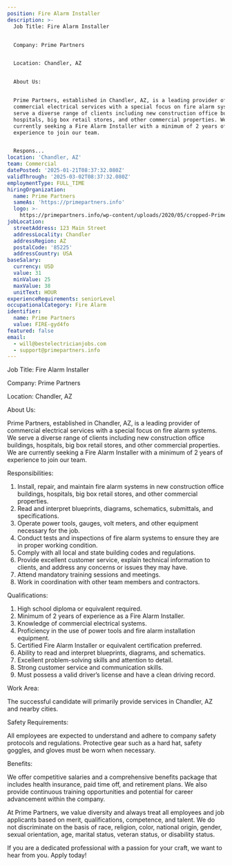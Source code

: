 ```yaml
---
position: Fire Alarm Installer
description: >-
  Job Title: Fire Alarm Installer


  Company: Prime Partners


  Location: Chandler, AZ


  About Us:


  Prime Partners, established in Chandler, AZ, is a leading provider of
  commercial electrical services with a special focus on fire alarm systems. We
  serve a diverse range of clients including new construction office buildings,
  hospitals, big box retail stores, and other commercial properties. We are
  currently seeking a Fire Alarm Installer with a minimum of 2 years of
  experience to join our team.


  Respons...
location: 'Chandler, AZ'
team: Commercial
datePosted: '2025-01-21T08:37:32.080Z'
validThrough: '2025-03-02T08:37:32.080Z'
employmentType: FULL_TIME
hiringOrganization:
  name: Prime Partners
  sameAs: 'https://primepartners.info'
  logo: >-
    https://primepartners.info/wp-content/uploads/2020/05/cropped-Prime-Partners-Logo-NO-BG-1-1.png
jobLocation:
  streetAddress: 123 Main Street
  addressLocality: Chandler
  addressRegion: AZ
  postalCode: '85225'
  addressCountry: USA
baseSalary:
  currency: USD
  value: 31
  minValue: 25
  maxValue: 38
  unitText: HOUR
experienceRequirements: seniorLevel
occupationalCategory: Fire Alarm
identifier:
  name: Prime Partners
  value: FIRE-gyd4fo
featured: false
email:
  - will@bestelectricianjobs.com
  - support@primepartners.info
---
```




Job Title: Fire Alarm Installer

Company: Prime Partners

Location: Chandler, AZ

About Us:

Prime Partners, established in Chandler, AZ, is a leading provider of commercial electrical services with a special focus on fire alarm systems. We serve a diverse range of clients including new construction office buildings, hospitals, big box retail stores, and other commercial properties. We are currently seeking a Fire Alarm Installer with a minimum of 2 years of experience to join our team.

Responsibilities:

1. Install, repair, and maintain fire alarm systems in new construction office buildings, hospitals, big box retail stores, and other commercial properties.
2. Read and interpret blueprints, diagrams, schematics, submittals, and specifications.
3. Operate power tools, gauges, volt meters, and other equipment necessary for the job.
4. Conduct tests and inspections of fire alarm systems to ensure they are in proper working condition.
5. Comply with all local and state building codes and regulations.
6. Provide excellent customer service, explain technical information to clients, and address any concerns or issues they may have.
7. Attend mandatory training sessions and meetings.
8. Work in coordination with other team members and contractors.

Qualifications:

1. High school diploma or equivalent required.
2. Minimum of 2 years of experience as a Fire Alarm Installer.
3. Knowledge of commercial electrical systems.
4. Proficiency in the use of power tools and fire alarm installation equipment.
5. Certified Fire Alarm Installer or equivalent certification preferred.
6. Ability to read and interpret blueprints, diagrams, and schematics.
7. Excellent problem-solving skills and attention to detail.
8. Strong customer service and communication skills.
9. Must possess a valid driver’s license and have a clean driving record.

Work Area:

The successful candidate will primarily provide services in Chandler, AZ and nearby cities.

Safety Requirements:

All employees are expected to understand and adhere to company safety protocols and regulations. Protective gear such as a hard hat, safety goggles, and gloves must be worn when necessary.

Benefits:

We offer competitive salaries and a comprehensive benefits package that includes health insurance, paid time off, and retirement plans. We also provide continuous training opportunities and potential for career advancement within the company.

At Prime Partners, we value diversity and always treat all employees and job applicants based on merit, qualifications, competence, and talent. We do not discriminate on the basis of race, religion, color, national origin, gender, sexual orientation, age, marital status, veteran status, or disability status.

If you are a dedicated professional with a passion for your craft, we want to hear from you. Apply today!
